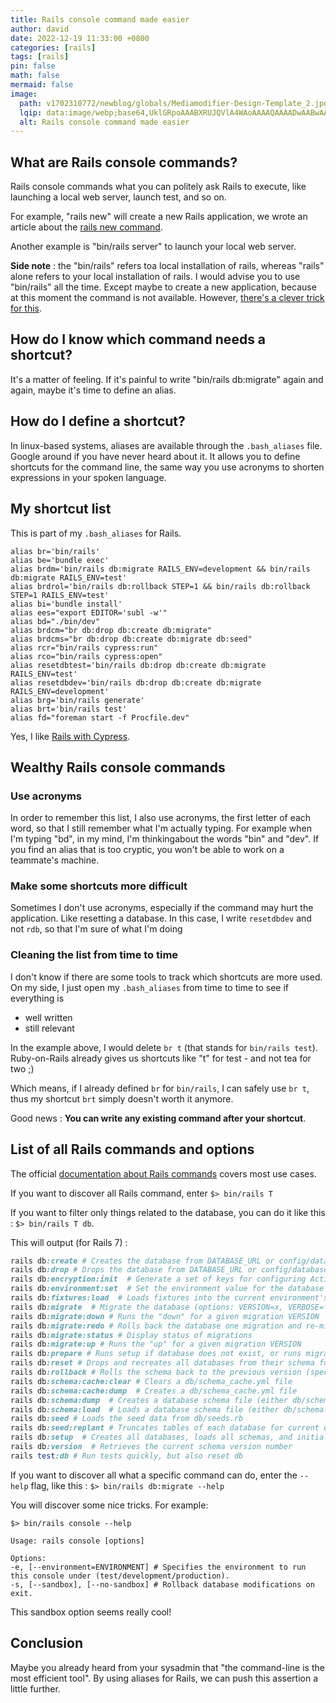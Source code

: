```yaml
---
title: Rails console command made easier
author: david
date: 2022-12-19 11:33:00 +0800
categories: [rails]
tags: [rails]
pin: false
math: false
mermaid: false
image:
  path: v1702310772/newblog/globals/Mediamodifier-Design-Template_2.jpg
  lqip: data:image/webp;base64,UklGRpoAAABXRUJQVlA4WAoAAAAQAAAADwAABwAAQUxQSDIAAAARL0AmbZurmr57yyIiqE8oiG0bejIYEQTgqiDA9vqnsUSI6H+oAERp2HZ65qP/VIAWAFZQOCBCAAAA8AEAnQEqEAAIAAVAfCWkAALp8sF8rgRgAP7o9FDvMCkMde9PK7euH5M1m6VWoDXf2FkP3BqV0ZYbO6NA/VFIAAAA
  alt: Rails console command made easier
---
```


## What are Rails console commands?

Rails console commands what you can politely ask Rails to execute, like launching a local web server, launch test, and so on. 

For example, "rails new" will create a new Rails application, we wrote an article about the [rails new command](/blog/how-to-create-tons-rails-applications/).

Another example is "bin/rails server" to launch your local web server.

**Side note** : the "bin/rails" refers toa local installation of rails, whereas "rails" alone refers to your local installation of rails. I would advise you to use "bin/rails" all the time. Except maybe to create a new application, because at this moment the command is not available. However, <a href="https://stackoverflow.com/a/33530471/2595513" target="_blank">there's a clever trick for this</a>.

## How do I know which command needs a shortcut?

It's a matter of feeling. If it's painful to write "bin/rails db:migrate" again and again, maybe it's time to define an alias.

## How do I define a shortcut?

In linux-based systems, aliases are available through the `.bash_aliases` file. Google around if you have never heard about it. It allows you to define shortcuts for the command line, the same way you use acronyms to shorten expressions in your spoken language.

## My shortcut list

This is part of my `.bash_aliases` for Rails.

```shell
alias br='bin/rails'
alias be='bundle exec'
alias brdm='bin/rails db:migrate RAILS_ENV=development && bin/rails db:migrate RAILS_ENV=test'
alias brdrol='bin/rails db:rollback STEP=1 && bin/rails db:rollback STEP=1 RAILS_ENV=test'
alias bi='bundle install'
alias ees="export EDITOR='subl -w'"
alias bd="./bin/dev"
alias brdcm="br db:drop db:create db:migrate"
alias brdcms="br db:drop db:create db:migrate db:seed"
alias rcr="bin/rails cypress:run"
alias rco="bin/rails cypress:open"
alias resetdbtest='bin/rails db:drop db:create db:migrate RAILS_ENV=test'
alias resetdbdev='bin/rails db:drop db:create db:migrate RAILS_ENV=development'
alias brg='bin/rails generate'
alias brt='bin/rails test'
alias fd="foreman start -f Procfile.dev"
```

Yes, I like [Rails with Cypress](/blog/rails-cypress-testing/).

## Wealthy Rails console commands 

### Use acronyms

In order to remember this list, I also use acronyms, the first letter of each word, so that I still remember what I'm actually typing. For example when I'm typing "bd", in my mind, I'm thinkingabout the words "bin" and "dev". If you find an alias that is too cryptic, you won't be able to work on a teammate's machine.

### Make some shortcuts more difficult

Sometimes I don't use acronyms, especially if the command may hurt the application. Like resetting a database. In this case, I write `resetdbdev` and not `rdb`, so that I'm sure of what I'm doing

### Cleaning the list from time to time

I don't know if there are some tools to track which shortcuts are more used. On my side, I just open my `.bash_aliases` from time to time to see if everything is 

* well written
* still relevant

In the example above, I would delete `br t` (that stands for `bin/rails test`). Ruby-on-Rails already gives us shortcuts like "t" for test - and not tea for two ;)

Which means, if I already defined `br` for `bin/rails`, I can safely use `br t`, thus my shortcut `brt` simply doesn't worth it anymore.

Good news : **You can write any existing command after your shortcut**.

## List of all Rails commands and options

The official <a href="https://guides.rubyonrails.org/command_line.html" target="_blank">documentation about Rails commands</a> covers most use cases.

If you want to discover all Rails command, enter `$> bin/rails T`

If you want to filter only things related to the database, you can do it like this : `$> bin/rails T db`.

This will output (for Rails 7) :

```ruby
rails db:create # Creates the database from DATABASE_URL or config/database.yml for the current RAILS_...
rails db:drop # Drops the database from DATABASE_URL or config/database.yml for the current RAILS_EN...
rails db:encryption:init  # Generate a set of keys for configuring Active Record encryption in a given environment
rails db:environment:set  # Set the environment value for the database
rails db:fixtures:load  # Loads fixtures into the current environment's database
rails db:migrate  # Migrate the database (options: VERSION=x, VERBOSE=false, SCOPE=blog)
rails db:migrate:down # Runs the "down" for a given migration VERSION
rails db:migrate:redo # Rolls back the database one migration and re-migrates up (options: STEP=x, VERSION=x)
rails db:migrate:status # Display status of migrations
rails db:migrate:up # Runs the "up" for a given migration VERSION
rails db:prepare # Runs setup if database does not exist, or runs migrations if it does
rails db:reset # Drops and recreates all databases from their schema for the current environment and ...
rails db:rollback # Rolls the schema back to the previous version (specify steps w/ STEP=n)
rails db:schema:cache:clear # Clears a db/schema_cache.yml file
rails db:schema:cache:dump  # Creates a db/schema_cache.yml file
rails db:schema:dump  # Creates a database schema file (either db/schema.rb or db/structure.sql, depending on...
rails db:schema:load  # Loads a database schema file (either db/schema.rb or db/structure.sql, depending on ...
rails db:seed # Loads the seed data from db/seeds.rb
rails db:seed:replant # Truncates tables of each database for current environment and loads the seeds
rails db:setup  # Creates all databases, loads all schemas, and initializes with the seed data (use db...
rails db:version  # Retrieves the current schema version number
rails test:db # Run tests quickly, but also reset db
```

If you want to discover all what a specific command can do, enter the `--help` flag, like this : `$> bin/rails db:migrate --help`



You will discover some nice tricks. For example:

```shell
$> bin/rails console --help

Usage: rails console [options]

Options: 
-e, [--environment=ENVIRONMENT] # Specifies the environment to run this console under (test/development/production). 
-s, [--sandbox], [--no-sandbox] # Rollback database modifications on exit.
```

This sandbox option seems really cool!

## Conclusion

Maybe you already heard from your sysadmin that "the command-line is the most efficient tool". By using aliases for Rails, we can push this assertion a little further.